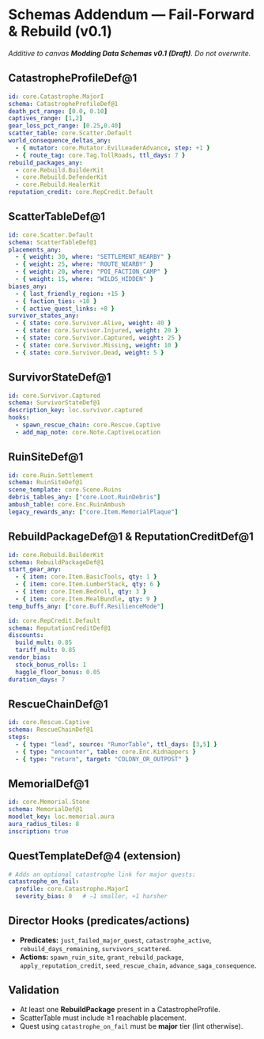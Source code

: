 # Schemas Addendum — Fail-Forward & Rebuild (v0.1)
*Additive to canvas **Modding Data Schemas v0.1 (Draft)**. Do not overwrite.*

## CatastropheProfileDef@1
```yaml
id: core.Catastrophe.MajorI
schema: CatastropheProfileDef@1
death_pct_range: [0.0, 0.10]
captives_range: [1,2]
gear_loss_pct_range: [0.25,0.40]
scatter_table: core.Scatter.Default
world_consequence_deltas_any:
  - { mutator: core.Mutator.EvilLeaderAdvance, step: +1 }
  - { route_tag: core.Tag.TollRoads, ttl_days: 7 }
rebuild_packages_any:
  - core.Rebuild.BuilderKit
  - core.Rebuild.DefenderKit
  - core.Rebuild.HealerKit
reputation_credit: core.RepCredit.Default
```
## ScatterTableDef@1
```yaml
id: core.Scatter.Default
schema: ScatterTableDef@1
placements_any:
  - { weight: 30, where: "SETTLEMENT_NEARBY" }
  - { weight: 25, where: "ROUTE_NEARBY" }
  - { weight: 20, where: "POI_FACTION_CAMP" }
  - { weight: 15, where: "WILDS_HIDDEN" }
biases_any:
  - { last_friendly_region: +15 }
  - { faction_ties: +10 }
  - { active_quest_links: +8 }
survivor_states_any:
  - { state: core.Survivor.Alive, weight: 40 }
  - { state: core.Survivor.Injured, weight: 20 }
  - { state: core.Survivor.Captured, weight: 25 }
  - { state: core.Survivor.Missing, weight: 10 }
  - { state: core.Survivor.Dead, weight: 5 }
```
## SurvivorStateDef@1
```yaml
id: core.Survivor.Captured
schema: SurvivorStateDef@1
description_key: loc.survivor.captured
hooks:
  - spawn_rescue_chain: core.Rescue.Captive
  - add_map_note: core.Note.CaptiveLocation
```
## RuinSiteDef@1
```yaml
id: core.Ruin.Settlement
schema: RuinSiteDef@1
scene_template: core.Scene.Ruins
debris_tables_any: ["core.Loot.RuinDebris"]
ambush_table: core.Enc.RuinAmbush
legacy_rewards_any: ["core.Item.MemorialPlaque"]
```
## RebuildPackageDef@1 & ReputationCreditDef@1
```yaml
id: core.Rebuild.BuilderKit
schema: RebuildPackageDef@1
start_gear_any:
  - { item: core.Item.BasicTools, qty: 1 }
  - { item: core.Item.LumberStack, qty: 6 }
  - { item: core.Item.Bedroll, qty: 3 }
  - { item: core.Item.MealBundle, qty: 9 }
temp_buffs_any: ["core.Buff.ResilienceMode"]
```
```yaml
id: core.RepCredit.Default
schema: ReputationCreditDef@1
discounts:
  build_mult: 0.85
  tariff_mult: 0.85
vendor_bias:
  stock_bonus_rolls: 1
  haggle_floor_bonus: 0.05
duration_days: 7
```
## RescueChainDef@1
```yaml
id: core.Rescue.Captive
schema: RescueChainDef@1
steps:
  - { type: "lead", source: "RumorTable", ttl_days: [3,5] }
  - { type: "encounter", table: core.Enc.Kidnappers }
  - { type: "return", target: "COLONY_OR_OUTPOST" }
```
## MemorialDef@1
```yaml
id: core.Memorial.Stone
schema: MemorialDef@1
moodlet_key: loc.memorial.aura
aura_radius_tiles: 8
inscription: true
```
## QuestTemplateDef@4 (extension)
```yaml
# Adds an optional catastrophe link for major quests:
catastrophe_on_fail:
  profile: core.Catastrophe.MajorI
  severity_bias: 0   # −1 smaller, +1 harsher
```

## Director Hooks (predicates/actions)
- **Predicates:** `just_failed_major_quest`, `catastrophe_active`, `rebuild_days_remaining`, `survivors_scattered`.
- **Actions:** `spawn_ruin_site`, `grant_rebuild_package`, `apply_reputation_credit`, `seed_rescue_chain`, `advance_saga_consequence`.

## Validation
- At least one **RebuildPackage** present in a CatastropheProfile.
- ScatterTable must include ≥1 reachable placement.
- Quest using `catastrophe_on_fail` must be **major** tier (lint otherwise).

